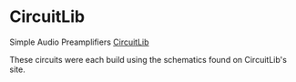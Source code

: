 # CircuitLib

Simple Audio Preamplifiers
[CircuitLib](https://www.circuitlib.com/index.php/projects/product/82-simple-audio-preamplifiers/category_pathway-29)

These circuits were each build using the schematics found on CircuitLib's site.
